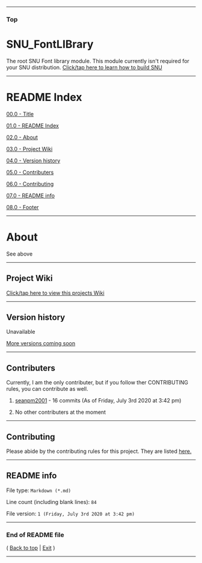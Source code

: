
***

### Top

# SNU_FontLIBrary
The root SNU Font library module. This module currently isn't required for your SNU distribution. [Click/tap here to learn how to build SNU](https://gist.github.com/seanpm2001/745564a46186888e829fdeb9cda584de)

***

# README Index

[00.0 - Title](#SNU_FontLIBrary)

[01.0 - README Index](#README-Index)

[02.0 - About](#About)

[03.0 - Project Wiki](#Project-Wiki)

[04.0 - Version history](#Version-history)

[05.0 - Contributers](#Contributers)

[06.0 - Contributing](#Contributing)

[07.0 - README info](#README-info)

[08.0 - Footer](#End-of-README-file)

***

# About

See above

***

## Project Wiki

[Click/tap here to view this projects Wiki](https://github.com/seanpm2001/SNU_FontLIBrary/Wiki/)

***

## Version history

Unavailable

[More versions coming soon](https://www.example.com/)

***

## Contributers

Currently, I am the only contributer, but if you follow ther CONTRIBUTING rules, you can contribute as well.

1. [seanpm2001](https://github.com/seanpm2001/) - 16 commits (As of Friday, July 3rd 2020 at 3:42 pm)

2. No other contributers at the moment

***

## Contributing

Please abide by the contributing rules for this project. They are listed [here.](https://github.com/seanpm2001/SNU_FontLIBrary/blob/master/CONTRIBUTING.md)

***

## README info

File type: `Markdown (*.md)`

Line count (including blank lines): `84`

File version: `1 (Friday, July 3rd 2020 at 3:42 pm)`

***

### End of README file

( [Back to top](#Top) | [Exit](https://github.com) )

***
